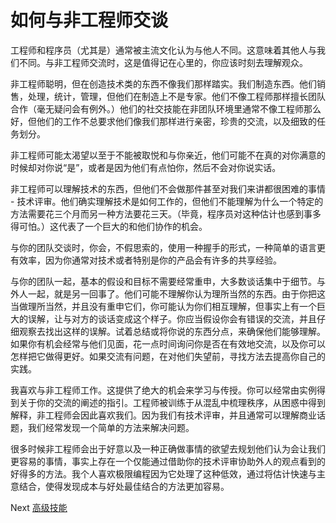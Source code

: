 # 如何与非工程师交谈

工程师和程序员（尤其是）通常被主流文化认为与他人不同。这意味着其他人与我们不同。与非工程师交流时，这是值得记在心里的，你应该时刻去理解观众。

非工程师聪明，但在创造技术类的东西不像我们那样踏实。我们制造东西。他们销售，处理，统计，管理，但他们在制造上不是专家。他们不像工程师那样擅长团队合作（毫无疑问会有例外。）他们的社交技能在非团队环境里通常不像工程师那么好，但他们的工作不总要求他们像我们那样进行亲密，珍贵的交流，以及细致的任务划分。

非工程师可能太渴望以至于不能被取悦和与你亲近，他们可能不在真的对你满意的时候却对你说“是”，或者是因为他们有点怕你，然后不会对你说实话。

非工程师可以理解技术的东西，但他们不会做那件甚至对我们来讲都很困难的事情 - 技术评审。他们确实理解技术是如何工作的，但他们不能理解为什么一个特定的方法需要花三个月而另一种方法要花三天。（毕竟，程序员对这种估计也感到事多得可怕。）这代表了一个巨大的和他们协作的机会。

与你的团队交谈时，你会，不假思索的，使用一种握手的形式，一种简单的语言更有效率，因为你通常对技术或者特别是你的产品会有许多的共享经验。

与你的团队一起，基本的假设和目标不需要经常重申，大多数谈话集中于细节。与外人一起，就是另一回事了。他们可能不理解你认为理所当然的东西。由于你把这当做理所当然，并且没有重申它们，你可能认为你们相互理解，但事实上有一个巨大的误解，让与对方的谈话变成这个样子。你应当假设你会有错误的交流，并且仔细观察去找出这样的误解。试着总结或将你说的东西分点，来确保他们能够理解。如果你有机会经常与他们见面，花一点时间询问你是否在有效地交流，以及你可以怎样把它做得更好。如果交流有问题，在对他们失望前，寻找方法去提高你自己的实践。

我喜欢与非工程师工作。这提供了绝大的机会来学习与传授。你可以经常由实例得到关于你的交流的阐述的指引。工程师被训练于从混乱中梳理秩序，从困惑中得到解释，非工程师会因此喜欢我们。因为我们有技术评审，并且通常可以理解商业话题，我们经常发现一个简单的方法来解决问题。

很多时候非工程师会出于好意以及一种正确做事情的欲望去规划他们认为会让我们更容易的事情，事实上存在一个仅能通过借助你的技术评审协助外人的观点看到的好得多的方法。我个人喜欢极限编程因为它处理了这种低效，通过将估计快速与主意结合，使得发现成本与好处最佳结合的方法更加容易。

Next [高级技能](../../3-Advanced)
